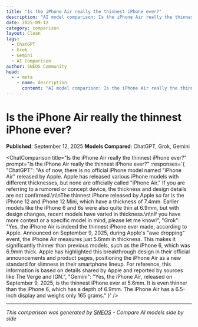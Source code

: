 ```yaml
---
title: "Is the iPhone Air really the thinnest iPhone ever?"
description: "AI model comparison: Is the iPhone Air really the thinnest iPhone ever?"
date: 2025-09-12
category: comparison
layout: Clean
tags:
  - ChatGPT
  - Grok
  - Gemini
  - AI Comparison
author: SNEOS Community
head:
  - - meta
    - name: description
      content: "AI model comparison: Is the iPhone Air really the thinnest iPhone ever?"
---
```


# Is the iPhone Air really the thinnest iPhone ever?

**Published**: September 12, 2025
**Models Compared**: ChatGPT, Grok, Gemini

<ChatComparison
  title="Is the iPhone Air really the thinnest iPhone ever?"
  prompt="Is the iPhone Air really the thinnest iPhone ever?"
  :responses='{
    "ChatGPT": "As of now, there is no official iPhone model named \"iPhone Air\" released by Apple. Apple has released various iPhone models with different thicknesses, but none are officially called \"iPhone Air.\" If you are referring to a rumored or concept device, the thickness and design details are not confirmed.\n\nThe thinnest iPhone released by Apple so far is the iPhone 12 and iPhone 12 Mini, which have a thickness of 7.4mm. Earlier models like the iPhone 6 and 6s were also quite thin at 6.9mm, but with design changes, recent models have varied in thickness.\n\nIf you have more context or a specific model in mind, please let me know!",
    "Grok": "Yes, the iPhone Air is indeed the thinnest iPhone ever made, according to Apple. Announced on September 9, 2025, during Apple's \"awe dropping\" event, the iPhone Air measures just 5.6mm in thickness. This makes it significantly thinner than previous models, such as the iPhone 6, which was 6.9mm thick. Apple has highlighted this breakthrough design in their official announcements and product pages, positioning the iPhone Air as a new standard for slimness in their smartphone lineup. For reference, this information is based on details shared by Apple and reported by sources like The Verge and IGN.",
    "Gemini": "Yes, the iPhone Air, released on September 9, 2025, is the thinnest iPhone ever at 5.6mm. It is even thinner than the iPhone 6, which has a depth of 6.9mm. The iPhone Air has a 6.5-inch display and weighs only 165 grams."
  }' />

---

*This comparison was generated by [SNEOS](https://sneos.com) - Compare AI models side by side*